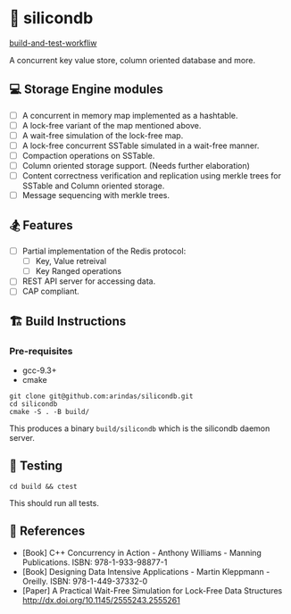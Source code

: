 # 💽 silicondb

[build-and-test-workfliw](https://github.com/arindas/silicondb/actions/workflows/build-and-test.yml/badge.svg)

A concurrent key value store, column oriented database and more.

## 💻 Storage Engine modules

- [ ] A concurrent in memory map implemented as a hashtable.
- [ ] A lock-free variant of the map mentioned above.
- [ ] A wait-free simulation of the lock-free map.
- [ ] A lock-free concurrent SSTable simulated in a wait-free manner.
- [ ] Compaction operations on SSTable.
- [ ] Column oriented storage support. (Needs further elaboration)
- [ ] Content correctness verification and replication using merkle trees for SSTable and Column oriented storage.
- [ ] Message sequencing with merkle trees.

## 🏂 Features
- [ ] Partial implementation of the Redis protocol:
    - [ ] Key, Value retreival
    - [ ] Key Ranged operations
- [ ] REST API server for accessing data.
- [ ] CAP compliant.

## 🏗️ Build Instructions

### Pre-requisites

- gcc-9.3+
- cmake

```
git clone git@github.com:arindas/silicondb.git
cd silicondb
cmake -S . -B build/
```

This produces a binary `build/silicondb` which is the silicondb daemon server.

## 🧪 Testing

```
cd build && ctest
```

This should run all tests.

## 📖 References
- [Book] C++ Concurrency in Action - Anthony Williams - Manning Publications. ISBN: 978-1-933-98877-1
- [Book] Designing Data Intensive Applications - Martin Kleppmann - Oreilly.  ISBN: 978-1-449-37332-0
- [Paper] A Practical Wait-Free Simulation for Lock-Free Data Structures http://dx.doi.org/10.1145/2555243.2555261